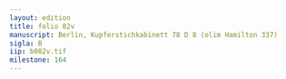 ```yaml
---
layout: edition
title: folio 82v
manuscript: Berlin, Kupferstichkabinett 78 D 8 (olim Hamilton 337)
sigla: B
iip: b082v.tif
milestone: 164
---
```

